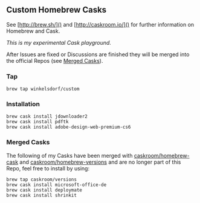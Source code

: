 ## Custom Homebrew Casks

See [http://brew.sh/]() and [http://caskroom.io/]() for further information on Homebrew and Cask.

*This is my experimental Cask playground.*

After Issues are fixed or Discussions are finished they will be merged into the official Repos (see [Merged Casks](https://github.com/winkelsdorf/homebrew-custom#merged-casks)).

### Tap
```code
brew tap winkelsdorf/custom
```

### Installation
```code
brew cask install jdownloader2
brew cask install pdftk
brew cask install adobe-design-web-premium-cs6
```

### Merged Casks
The following of my Casks have been merged with [caskroom/homebrew-cask](https://github.com/caskroom/homebrew-cask) and [caskroom/homebrew-versions](https://github.com/caskroom/homebrew-versions) and are no longer part of this Repo, feel free to install by using:
```code
brew tap caskroom/versions
brew cask install microsoft-office-de
brew cask install deploymate
brew cask install shrinkit
```
